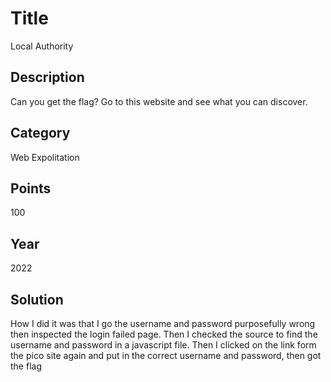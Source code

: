 # Title
Local Authority

## Description
Can you get the flag?
Go to this website and see what you can discover.

## Category
Web Expolitation

## Points
100

## Year
2022

## Solution
How I did it was that I go the username and password purposefully wrong then inspected the login failed page. Then I checked the source to find the username and password in a javascript file. Then I clicked on the link form the pico site again and put in the correct username and password, then got the flag